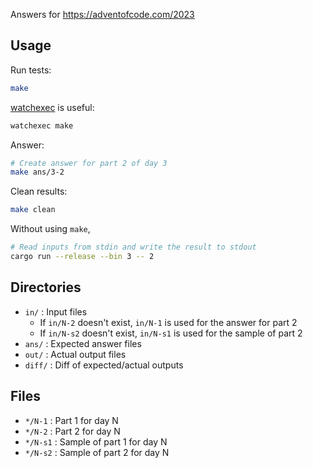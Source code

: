 Answers for https://adventofcode.com/2023

## Usage

Run tests:

```sh
make
```

[watchexec][] is useful:

```sh
watchexec make
```

Answer:

```sh
# Create answer for part 2 of day 3
make ans/3-2
```

Clean results:

```sh
make clean
```

Without using `make`,

```sh
# Read inputs from stdin and write the result to stdout
cargo run --release --bin 3 -- 2
```

## Directories

- `in/` : Input files
  - If `in/N-2` doesn't exist, `in/N-1` is used for the answer for part 2
  - If `in/N-s2` doesn't exist, `in/N-s1` is used for the sample of part 2
- `ans/` : Expected answer files
- `out/` : Actual output files
- `diff/` : Diff of expected/actual outputs

## Files

- `*/N-1` : Part 1 for day N
- `*/N-2` : Part 2 for day N
- `*/N-s1` : Sample of part 1 for day N
- `*/N-s2` : Sample of part 2 for day N

[watchexec]: https://github.com/watchexec/watchexec
